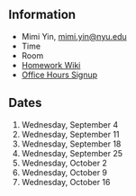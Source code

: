 ## Information
* Mimi Yin, mimi.yin@nyu.edu
* Time
* Room
* [Homework Wiki](https://github.com/ITPNYU/ICM-2019-Code/wiki/Homework-MimiY-04)
* [Office Hours Signup](https://itp.nyu.edu/inwiki/Signup/Mimi)

## Dates

1. Wednesday, September 4
2. Wednesday, September 11
3. Wednesday, September 18
4. Wednesday, September 25
5. Wednesday, October 2
6. Wednesday, October 9
7. Wednesday, October 16
